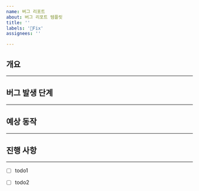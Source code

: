 ```yaml
---
name: 버그 리포트
about: 버그 리포트 템플릿
title: ''
labels: '🐞Fix'
assignees: ''

---
```


## 개요
---------------------------


## 버그 발생 단계
---------------------------


## 예상 동작
---------------------------


## 진행 사항
---------------------------
- [ ] todo1
- [ ] todo2


